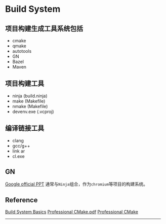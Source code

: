 
# Build System

## 项目构建生成工具系统包括

- cmake
- qmake
- autotools
- GN
- Bazel
- Maven

## 项目构建工具

- ninja (build.ninja)
- make (Makefile)
- nmake (Makefile)
- devenv.exe (.vcproj)

## 编译链接工具

- clang
- gcc/g++
- link ar
- cl.exe

## GN

[Google official PPT][1]
通常与`Ninja`组合，作为`chromium`等项目的构建系统。

## Reference

[Build System Basics][2]
[Professional CMake.pdf][3]
[Professional CMake][4]

----

[1]: https://link.zhihu.com/?target=https%3A//docs.google.com/presentation/d/15Zwb53JcncHfEwHpnG_PoIbbzQ3GQi_cpujYwbpcbZo/htmlpresent
[2]: https://bazel.build/basics
[3]: https://github.com/rajsureshgeorge/linux_books/blob/master/scott_c_professional_cmake_a_practical_guide.pdf
[4]: https://crascit.com/professional-cmake/
